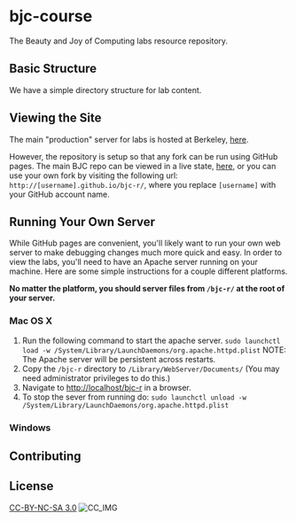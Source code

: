 bjc-course
==========

The Beauty and Joy of Computing labs resource repository.

## Basic Structure
We have a simple directory structure for lab content.

## Viewing the Site
The main "production" server for labs is hosted at Berkeley, [here][main].

However, the repository is setup so that any fork can be run using GitHub pages.
The main BJC repo can be viewed in a live state, [here](gh), or you can use your own
fork by visiting the following url: `http://[username].github.io/bjc-r/`, where you
replace `[username]` with your GitHub account name.

## Running Your Own Server
While GitHub pages are convenient, you'll likely want to run your own web server
to make debugging changes much more quick and easy. In order to view the labs, you'll
need to have an Apache server running on your machine. Here are some simple instructions
for a couple different platforms.

__No matter the platform, you should server files from `/bjc-r/` at the root of your
server.__
### Mac OS X
1. Run the following command to start the apache server.
`sudo launchctl load -w /System/Library/LaunchDaemons/org.apache.httpd.plist`
NOTE: The Apache server will be persistent across restarts.
2. Copy the `/bjc-r` directory to `/Library/WebServer/Documents/`
  (You may need administrator privileges to do this.)
3. Navigate to [http://localhost/bjc-r](http://localhost/bjc-r) in a browser.
4. To stop the sever from running do:
  `sudo launchctl unload -w /System/Library/LaunchDaemons/org.apache.httpd.plist`

### Windows


## Contributing

## License
[CC-BY-NC-SA 3.0][cc]
![CC_IMG][cc_img]


[main]:http://bjc.eecs.berkeley.edu/bjc-r/
[cc]:http://creativecommons.org/licenses/by-nc-sa/3.0/
[cc_img]:http://i.creativecommons.org/l/by-nc-sa/3.0/88x31.png
